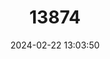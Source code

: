 ---
title: "13874"
category: "Morenia petersi"
draft: false
date: 2024-02-22 13:03:50
languages:
  English: ["Indian Eyed Turtle"]
---